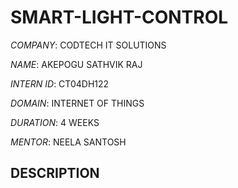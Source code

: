 # SMART-LIGHT-CONTROL

*COMPANY*: CODTECH IT SOLUTIONS 

*NAME*: AKEPOGU SATHVIK RAJ 

*INTERN ID*: CT04DH122

*DOMAIN*: INTERNET OF THINGS

*DURATION*: 4 WEEKS

*MENTOR*: NEELA SANTOSH

## DESCRIPTION
